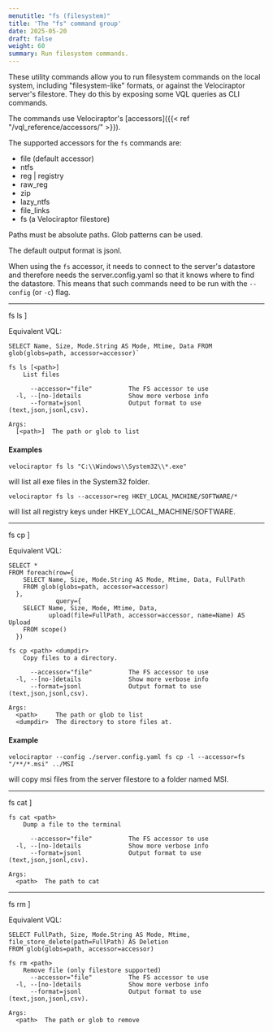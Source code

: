 ```yaml
---
menutitle: "fs (filesystem)"
title: 'The "fs" command group'
date: 2025-05-20
draft: false
weight: 60
summary: Run filesystem commands.
---
```


These utility commands allow you to run filesystem commands on the local system,
including "filesystem-like" formats, or against the Velociraptor server's
filestore. They do this by exposing some VQL queries as CLI commands.

The commands use Velociraptor's [accessors]({{< ref "/vql_reference/accessors/" >}}).

The supported accessors for the `fs` commands are:

- file (default accessor)
- ntfs
- reg | registry
- raw_reg
- zip
- lazy_ntfs
- file_links
- fs (a Velociraptor filestore)

Paths must be absolute paths. Glob patterns can be used.

The default output format is jsonl.

When using the `fs` accessor, it needs to connect to the server's datastore and
therefore needs the server.config.yaml so that it knows where to find the
datastore. This means that such commands need to be run with the `--config`
(or `-c`) flag.

---

 fs ls ]

Equivalent VQL:

```vql
SELECT Name, Size, Mode.String AS Mode, Mtime, Data FROM glob(globs=path, accessor=accessor)`
```

```text
fs ls [<path>]
    List files

      --accessor="file"          The FS accessor to use
  -l, --[no-]details             Show more verbose info
      --format=jsonl             Output format to use (text,json,jsonl,csv).

Args:
  [<path>]  The path or glob to list
```

#### Examples

```text
velociraptor fs ls "C:\\Windows\\System32\\*.exe"
```
will list all exe files in the System32 folder.

```text
velociraptor fs ls --accessor=reg HKEY_LOCAL_MACHINE/SOFTWARE/*
```
will list all registry keys under HKEY_LOCAL_MACHINE/SOFTWARE.

---

 fs cp ]

Equivalent VQL:

```vql
SELECT *
FROM foreach(row={
    SELECT Name, Size, Mode.String AS Mode, Mtime, Data, FullPath
    FROM glob(globs=path, accessor=accessor)
  },
             query={
    SELECT Name, Size, Mode, Mtime, Data,
           upload(file=FullPath, accessor=accessor, name=Name) AS Upload
    FROM scope()
  })
```

```text
fs cp <path> <dumpdir>
    Copy files to a directory.

      --accessor="file"          The FS accessor to use
  -l, --[no-]details             Show more verbose info
      --format=jsonl             Output format to use (text,json,jsonl,csv).

Args:
  <path>     The path or glob to list
  <dumpdir>  The directory to store files at.
```

#### Example

```text
velociraptor --config ./server.config.yaml fs cp -l --accessor=fs "/**/*.msi" ../MSI
```
will copy msi files from the server filestore to a folder named MSI.

---

 fs cat ]

```text
fs cat <path>
    Dump a file to the terminal

      --accessor="file"          The FS accessor to use
  -l, --[no-]details             Show more verbose info
      --format=jsonl             Output format to use (text,json,jsonl,csv).

Args:
  <path>  The path to cat
```


---

 fs rm ]

Equivalent VQL:

```vql
SELECT FullPath, Size, Mode.String AS Mode, Mtime, file_store_delete(path=FullPath) AS Deletion
FROM glob(globs=path, accessor=accessor)
```

```text
fs rm <path>
    Remove file (only filestore supported)
      --accessor="file"          The FS accessor to use
  -l, --[no-]details             Show more verbose info
      --format=jsonl             Output format to use (text,json,jsonl,csv).

Args:
  <path>  The path or glob to remove
```
